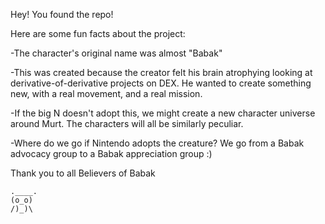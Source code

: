 Hey! You found the repo! 

Here are some fun facts about the project: 

-The character's original name was almost "Babak"

-This was created because the creator felt his brain atrophying looking at derivative-of-derivative projects on DEX. He wanted to create something new, with a real movement, and a real mission. 

-If the big N doesn't adopt this, we might create a new character universe around Murt. The characters will all be similarly peculiar.   

-Where do we go if Nintendo adopts the creature? We go from a Babak advocacy group to a Babak appreciation group :)

Thank you to all Believers of Babak

    .____.
    (o_o)
    /)_)\    
